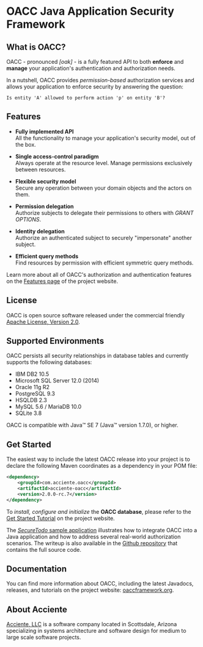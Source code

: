OACC Java Application Security Framework
========================================

## What is OACC?

OACC - pronounced _[oak]_ - is a fully featured API to both **enforce** and **manage** your application's authentication and authorization needs.

In a nutshell, OACC provides _permission-based_ authorization services and allows your application to enforce security by answering the question:

    Is entity 'A' allowed to perform action 'p' on entity 'B'?

## Features

- **Fully implemented API**  
All the functionality to manage your application's security model, out of the box.

- **Single access-control paradigm**  
Always operate at the resource level. Manage permissions exclusively between resources.

- **Flexible security model**  
Secure any operation between your domain objects and the actors on them.

- **Permission delegation**  
Authorize subjects to delegate their permissions to others with _GRANT OPTIONS_.

- **Identity delegation**  
Authorize an authenticated subject to securely "impersonate" another subject.

- **Efficient query methods**  
Find resources by permission with efficient symmetric query methods.

Learn more about all of OACC's authorization and authentication features on the [Features page](http://oaccframework.org/oacc-features.html) of the project website.

## License

OACC is open source software released under the commercial friendly [Apache License, Version 2.0](http://www.apache.org/licenses/LICENSE-2.0).

## Supported Environments

OACC persists all security relationships in database tables and currently supports the following databases:

- IBM DB2 10.5
- Microsoft SQL Server 12.0 (2014)
- Oracle 11g R2
- PostgreSQL 9.3
- HSQLDB 2.3
- MySQL 5.6 / MariaDB 10.0
- SQLite 3.8

OACC is compatible with Java&#8482; SE 7 (Java&#8482; version 1.7.0), or higher.

## Get Started

The easiest way to include the latest OACC release into your project is to declare the following Maven coordinates as a dependency in your POM file:

```xml
<dependency>
    <groupId>com.acciente.oacc</groupId>
    <artifactId>acciente-oacc</artifactId>
    <version>2.0.0-rc.7</version>
</dependency>
```

To _install, configure and initialize_ the **OACC database**, please refer to the [Get Started Tutorial](http://oaccframework.org/getting-started-tutorial.html) on the project website.

The [_SecureTodo_ sample application](http://oaccframework.org/secure-todo-example.html) illustrates how to integrate OACC into a Java application and how to address several real-world authorization scenarios. The writeup is also available in the [Github repository](https://github.com/acciente/oacc-example-securetodo) that contains the full source code.

## Documentation

You can find more information about OACC, including the latest Javadocs, releases, and tutorials on the project website:
[oaccframework.org](http://oaccframework.org).

## About Acciente

[Acciente, LLC](http://www.acciente.com) is a software company located in Scottsdale, Arizona specializing in systems architecture and software design for medium to large scale software projects.
